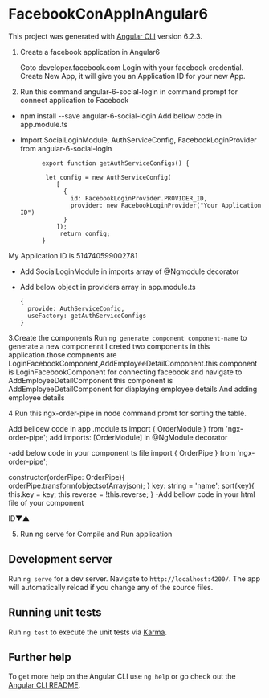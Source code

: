 # FacebookConAppInAngular6

This project was generated with [Angular CLI](https://github.com/angular/angular-cli) version 6.2.3.

1. Create a facebook application in Angular6

    Goto developer.facebook.com
    Login with your facebook credential.
    Create New App, it will give you an Application ID for your new App.    
2. Run this command  angular-6-social-login in command prompt for connect application to Facebook
  - npm install --save angular-6-social-login 
  Add bellow code in app.module.ts
  - Import SocialLoginModule, AuthServiceConfig, FacebookLoginProvider from angular-6-social-login 
             
              export function getAuthServiceConfigs() {

               let config = new AuthServiceConfig(
                  [
                    {
                      id: FacebookLoginProvider.PROVIDER_ID,
                      provider: new FacebookLoginProvider("Your Application ID")
                    }
                  ]);
                   return config;
              }
              
   My  Application ID  is 514740599002781
  - Add SocialLoginModule in imports array of @Ngmodule decorator
  - Add below object in providers array in app.module.ts
    
        {
          provide: AuthServiceConfig,
          useFactory: getAuthServiceConfigs
        }
        
 3.Create the components
 Run `ng generate component component-name` to generate a new componennt
 I creted two components in this application.those compnents are LoginFacebookComponent,AddEmployeeDetailComponent.this component is LoginFacebookComponent for connecting facebook and navigate to AddEmployeeDetailComponent this component is AddEmployeeDetailComponent for diaplaying employee details And adding employee details
    
 4 Run  this ngx-order-pipe in node command promt for sorting the table.
 
   Add belloew code in app .module.ts
   import { OrderModule } from 'ngx-order-pipe';
   add imports: [OrderModule] in @NgModule decorator
   
   -add below code in your component ts file
   import { OrderPipe } from 'ngx-order-pipe';
   
   constructor(orderPipe: OrderPipe){
   orderPipe.transform(objectsofArrayjson);
  }
  key: string = 'name';
    sort(key){
       this.key = key;
       this.reverse = !this.reverse;
     }
  -Add bellow code in your html file of your component
  <th [class.active]="order === 'key'"
    (click)="setOrder('key')">ID<span [hidden]="reverse">▼</span
        ><span [hidden]="!reverse">▲</span></th>
   <tr *ngFor = "objects | orderBy: order:reverse:'case-insensitive'"></tr>
          
 5. Run ng serve for Compile and Run application

## Development server

Run `ng serve` for a dev server. Navigate to `http://localhost:4200/`. The app will automatically reload if you change any of the source files.

## Running unit tests

Run `ng test` to execute the unit tests via [Karma](https://karma-runner.github.io).

## Further help

To get more help on the Angular CLI use `ng help` or go check out the [Angular CLI README](https://github.com/angular/angular-cli/blob/master/README.md).
